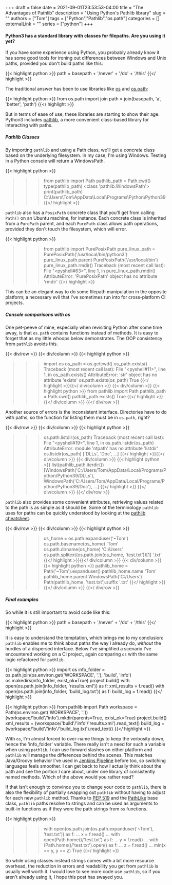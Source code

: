 +++ 
draft = false
date = 2021-09-01T23:53:53-04:00
title = "The Advantages of Pathlib"
description = "Using Python's Pathlib library"
slug = ""
authors = ["Tom"]
tags = ["Python","Pathlib","os.path"]
categories = []
externalLink = ""
series = ["python"]
+++

#### Python3 has a standard library with classes for filepaths. Are you using it yet?

If you have some experience using Python, you probably already know it has some good tools for ironing out differences between Windows and Unix paths, provided you don't build paths like this:

{{< highlight python >}}
path = basepath + '/never' + '/do' + '/this'
{{</ highlight >}}

The traditional answer has been to use libraries like [os](https://docs.python.org/3/library/os.html) and [os.path](https://docs.python.org/3/library/os.path.html):

{{< highlight python >}}
from os.path import join
path = join(basepath, 'a', 'better', 'path')
{{</ highlight >}}

But in terms of ease of use, these libraries are starting to show their age.
Python3 includes [pathlib](https://docs.python.org/3/library/pathlib.html), a more convenient class-based library for interacting with paths.

##### Pathlib Classes

By importing ```pathlib``` and using a Path class, we'll get a *concrete* class based on the underlying filesystem.
In my case, I'm using Windows. Testing in a Python console will return a WindowsPath.

{{< highlight python >}}
>>> from pathlib import Path
>>> pathlib_path = Path.cwd()
>>> type(pathlib_path)
<class 'pathlib.WindowsPath'>
>>> print(pathlib_path)
C:\Users\Tom\AppData\Local\Programs\Python\Python39
{{</ highlight >}}

```pathlib``` also has a ```PosixPath``` concrete class that you'll get from calling ```Path()``` on an Ubuntu machine, for instance. 
Each concrete class is inherited from a ```PurePath``` parent, and each ```PurePath``` class allows path operations, provided they don't touch the filesystem, which will error.

{{< highlight python >}}
>>> from pathlib import PurePosixPath
>>> pure_linux_path = PurePosixPath('/usr/local/bin/python3')
>>> pure_linux_path.parent
PurePosixPath('/usr/local/bin')
>>> pure_linux_path.rmdir()
Traceback (most recent call last):
File "<pyshell#63>", line 1, in <module>
pure_linux_path.rmdir()
AttributeError: 'PurePosixPath' object has no attribute 'rmdir'
{{</ highlight >}}

This can be an elegant way to do some filepath manipulation in the opposite platform; a necessary evil that I've sometimes run into for cross-platform CI projects.

##### Console comparisons with os

One pet-peeve of mine, especially when revisiting Python after some time away, is that ```os.path``` contains functions instead of methods. 
It is easy to forget that as my little whoops below demonstrates. 
The OOP consistency from ```pathlib``` avoids this.

{{< div/row >}}
{{< div/column >}}
{{< highlight python >}}
>>> import os
>>> os_path = os.getcwd()
>>> os_path.exists()
Traceback (most recent call last):
File "<pyshell#11>", line 1, 
in <module> os_path.exists()
AttributeError: 'str' object has no attribute 'exists'
>>> os.path.exists(os_path)
True
{{</ highlight >}}{{</ div/column >}}
{{< div/column >}}
{{< highlight python >}}
>>> from pathlib import Path
>>> pathlib_path = Path.cwd()
>>> pathlib_path.exists()
True
{{</ highlight >}}
{{</ div/column >}}
{{</ div/row >}}

Another source of errors is the inconsistent interface.
Directories have to do with paths, so the function for listing them must be in ```os.path```, right?

{{< div/row >}}
{{< div/column >}}
{{< highlight python >}}
>>> os.path.listdir(os_path)
Traceback (most recent call last):
File "<pyshell#19>", line 1, in <module>
os.path.listdir(os_path)
AttributeError: module 'ntpath' has no attribute 'listdir'
>>> os.listdir(os_path)
['DLLs', 'Doc', ...]
{{</ highlight >}}{{</ div/column >}}
{{< div/column >}}
{{< highlight python >}}
>>> list(pathlib_path.iterdir())
[WindowsPath('C:/Users/Tom/AppData/Local/Programs/Python/Python39/DLLs'), 
 WindowsPath('C:/Users/Tom/AppData/Local/Programs/Python/Python39/Doc'),
 ...]
{{</ highlight >}}
{{</ div/column >}}
{{</ div/row >}}

```pathlib``` also provides some convenient attributes, retrieving values related to the path is as simple as it should be.
Some of the terminology ```pathlib``` uses for paths can be quickly understood by looking at the [pathlib cheatsheet](https://github.com/chris1610/pbpython/blob/master/extras/Pathlib-Cheatsheet.pdf).

{{< div/row >}}
{{< div/column >}}
{{< highlight python >}}
>>> os_home = os.path.expanduser('~Tom')
>>> os.path.basename(os_home)
'Tom'
>>> os.path.dirname(os_home)
'C:\\Users'
>>> os.path.splitext(os.path.join(os_home, 'test.txt'))[1]
'.txt'
{{</ highlight >}}{{</ div/column >}}
{{< div/column >}}
{{< highlight python >}}
>>> pathlib_home = Path('~Tom').expanduser()
>>> pathlib_home.name
'Tom'
>>> pathlib_home.parent
WindowsPath('C:/Users')
>>> Path(pathlib_home, 'test.txt').suffix
'.txt'
{{</ highlight >}}
{{</ div/column >}}
{{</ div/row >}}

##### Final examples

So while it is still important to avoid code like this:

{{< highlight python >}}
path = basepath + '/never' + '/do' + '/this'
{{</ highlight >}}

It is easy to understand the temptation, which brings me to my conclusion:
```pathlib``` enables me to think about paths the way I already do, *without* the hurdles of a dispersed interface.
Below I've simplified a scenario I've encountered working on a CI project, again comparing ```os``` with the same logic refactored for ```pathlib```.

{{< highlight python >}}
import os
info_folder = os.path.join(os.environ.get('WORKSPACE', '.'), 'build', 'info')
os.makedirs(info_folder, exist_ok=True)
project.build()
with open(os.path.join(info_folder, 'results.xml')) as f:
    xml_results = f.read()
with open(os.path.join(info_folder, 'build_log.txt')) as f:
    build_log = f.read()
{{</ highlight >}}

{{< highlight python >}}
from pathlib import Path
workspace = Path(os.environ.get('WORKSPACE', '.'))
(workspace/'build'/'info').mkdir(parents=True, exist_ok=True)
project.build()
xml_results = (workspace/'build'/'info'/'results.xml').read_text()
build_log = (workspace/'build'/'info'/'build_log.txt').read_text()
{{</ highlight >}}

With ```os```, I'm almost forced to over-name things to keep the verbosity down, hence the 'info_folder' variable.
There really isn't a need for such a variable when using ```pathlib```.
I can use forward slashes on either platform and ```pathlib``` will manage the differences behind the scenes.
This matches Java/Groovy behavior I've used in [Jenkins Pipeline](https://www.jenkins.io/doc/book/pipeline/) before too, so switching languages feels smoother.
I can get back to how I actually think about the path and see the portion I care about, under one library of consistently named methods.
Which of the above would you rather read?

If that isn't enough to convince you to change your code to ```pathlib```, there is also the flexibility of partially swapping out ```pathlib``` without having to adjust for each new ```pathlib``` method.
Thanks to [PEP 519](https://www.python.org/dev/peps/pep-0519/) and the [PathLike](https://docs.python.org/3/library/os.html#os.PathLike) base class, ```pathlib``` paths resolve to strings and can be used as arguments to built-in functions as if they were the path strings from ```os``` functions.

{{< highlight python >}}
>>> with open(os.path.join(os.path.expanduser('~Tom'), 'test.txt')) as f:
...     x = f.read()
...
>>> with open(Path.home()/'test.txt') as f:
...     y = f.read()
...
>>> with (Path.home()/'test.txt').open() as f:
...     z = f.read()
...
>>> min(x == y, y == z)
True
{{</ highlight >}}

So while using classes instead strings comes with a bit more resource overhead, the reduction in errors and readability you get from ```pathlib``` is usually well worth it.
I would love to see more code use ```pathlib```, so if you aren't already using it, I hope this post has swayed you.


